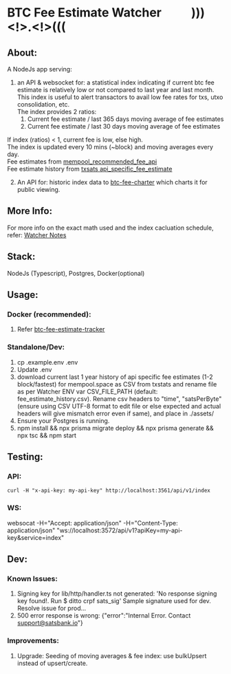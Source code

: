 # BTC Fee Estimate Watcher &emsp;&emsp; )))<!>.<!>(((

## About:
A NodeJs app serving:

1. an API & websocket for: a statistical index indicating if current btc fee estimate is relatively low or not compared to last year and last month. This index is useful to alert transactors to avail low fee rates for txs, utxo consolidation, etc.  
The index provides 2 ratios: 
   1. Current fee estimate / last 365 days moving average of fee estimates    
   2. Current fee estimate / last 30 days moving average of fee estimates
           
If index (ratios) < 1, current fee is low, else high.  
The index is updated every 10 mins (~block) and moving averages every day.  
Fee estimates from [mempool_recommended_fee_api](https://mempool.space/docs/api/rest#get-recommended-fees)  
Fee estimate history from [txsats api_specific_fee_estimate](https://txstats.com/d/000000011/fee-estimation?orgId=1&viewPanel=2&var-source=mempool.space)  

2. An API for: historic index data to [btc-fee-charter](../btc-fee-charter) which charts it for public viewing.   

## More Info: 

For more info on the exact math used and the index cacluation schedule, refer: [Watcher Notes](../watcher-notes.md) 


## Stack:
NodeJs (Typescript), Postgres, Docker(optional)

## Usage:

### Docker (recommended):
1. Refer [btc-fee-estimate-tracker](../README.md)

### Standalone/Dev:
1. cp .example.env .env
2. Update .env
3. download current last 1 year history of api specific fee estimates (1-2 block/fastest) for mempool.space as CSV from txstats and rename file as per Watcher ENV var CSV_FILE_PATH (default: fee_estimate_history.csv). Rename csv headers to "time", "satsPerByte" (ensure using CSV UTF-8 format to edit file or else expected and actual headers will give mismatch error even if same), and place in ./assets/
4. Ensure your Postgres is running.
5. npm install && npx prisma migrate deploy && npx prisma generate && npx tsc && npm start 

## Testing:
### API: 
    curl -H "x-api-key: my-api-key" http://localhost:3561/api/v1/index
### WS: 
   websocat -H="Accept: application/json" -H="Content-Type: application/json" "ws://localhost:3572/api/v1?apiKey=my-api-key&service=index"

## Dev:
### Known Issues:
1. Signing key for lib/http/handler.ts not generated:
   'No response signing key found!. Run $ ditto crpf sats_sig'
   Sample signature used for dev. Resolve issue for prod...
2. 500 error response is wrong: {"error":"Internal Error. Contact support@satsbank.io"}

### Improvements:
1. Upgrade: Seeding of moving averages & fee index: use bulkUpsert instead of upsert/create.
